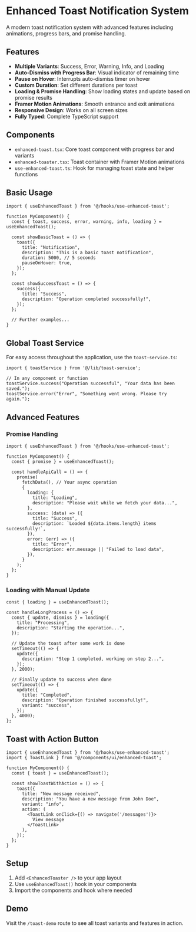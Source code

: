 # Enhanced Toast Notification System

A modern toast notification system with advanced features including animations, progress bars, and promise handling.

## Features

- **Multiple Variants**: Success, Error, Warning, Info, and Loading
- **Auto-Dismiss with Progress Bar**: Visual indicator of remaining time
- **Pause on Hover**: Interrupts auto-dismiss timer on hover
- **Custom Duration**: Set different durations per toast
- **Loading & Promise Handling**: Show loading states and update based on promise results
- **Framer Motion Animations**: Smooth entrance and exit animations
- **Responsive Design**: Works on all screen sizes
- **Fully Typed**: Complete TypeScript support

## Components

- `enhanced-toast.tsx`: Core toast component with progress bar and variants
- `enhanced-toaster.tsx`: Toast container with Framer Motion animations
- `use-enhanced-toast.ts`: Hook for managing toast state and helper functions

## Basic Usage

```tsx
import { useEnhancedToast } from '@/hooks/use-enhanced-toast';

function MyComponent() {
  const { toast, success, error, warning, info, loading } = useEnhancedToast();
  
  const showBasicToast = () => {
    toast({
      title: "Notification",
      description: "This is a basic toast notification",
      duration: 5000, // 5 seconds
      pauseOnHover: true,
    });
  };
  
  const showSuccessToast = () => {
    success({
      title: "Success",
      description: "Operation completed successfully!",
    });
  };
  
  // Further examples...
}
```

## Global Toast Service

For easy access throughout the application, use the `toast-service.ts`:

```tsx
import { toastService } from '@/lib/toast-service';

// In any component or function
toastService.success("Operation successful", "Your data has been saved.");
toastService.error("Error", "Something went wrong. Please try again.");
```

## Advanced Features

### Promise Handling

```tsx
import { useEnhancedToast } from '@/hooks/use-enhanced-toast';

function MyComponent() {
  const { promise } = useEnhancedToast();
  
  const handleApiCall = () => {
    promise(
      fetchData(), // Your async operation
      {
        loading: {
          title: "Loading",
          description: "Please wait while we fetch your data...",
        },
        success: (data) => ({
          title: "Success",
          description: `Loaded ${data.items.length} items successfully!`,
        }),
        error: (err) => ({
          title: "Error",
          description: err.message || "Failed to load data",
        }),
      }
    );
  };
}
```

### Loading with Manual Update

```tsx
const { loading } = useEnhancedToast();

const handleLongProcess = () => {
  const { update, dismiss } = loading({
    title: "Processing",
    description: "Starting the operation...",
  });
  
  // Update the toast after some work is done
  setTimeout(() => {
    update({
      description: "Step 1 completed, working on step 2...",
    });
  }, 2000);
  
  // Finally update to success when done
  setTimeout(() => {
    update({
      title: "Completed",
      description: "Operation finished successfully!",
      variant: "success",
    });
  }, 4000);
};
```

## Toast with Action Button

```tsx
import { useEnhancedToast } from '@/hooks/use-enhanced-toast';
import { ToastLink } from '@/components/ui/enhanced-toast';

function MyComponent() {
  const { toast } = useEnhancedToast();
  
  const showToastWithAction = () => {
    toast({
      title: "New message received",
      description: "You have a new message from John Doe",
      variant: "info",
      action: (
        <ToastLink onClick={() => navigate('/messages')}>
          View message
        </ToastLink>
      ),
    });
  };
}
```

## Setup

1. Add `<EnhancedToaster />` to your app layout
2. Use `useEnhancedToast()` hook in your components
3. Import the components and hook where needed

## Demo

Visit the `/toast-demo` route to see all toast variants and features in action.